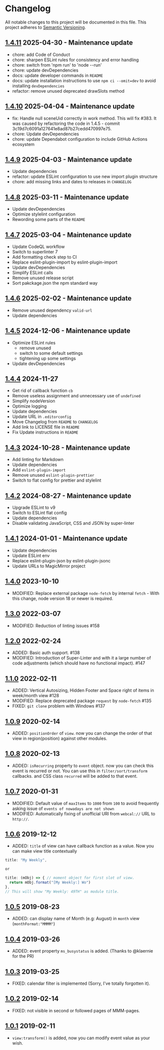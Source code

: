 # Changelog

All notable changes to this project will be documented in this file.
This project adheres to [Semantic Versioning](https://semver.org/).

## [1.4.11](https://github.com/MMM-CalendarExt2/MMM-CalendarExt2/compare/v1.4.10...v1.4.11) 2025-04-30 - Maintenance update

- chore: add Code of Conduct
- chore: sharpen ESLint rules for consistency and error handling
- chore: switch from 'npm run' to 'node --run'
- chore: update devDependencies
- docs: update developer commands in `README`
- docs: update installation instructions to use `npm ci --omit=dev` to avoid installing `devDependencies`
- refactor: remove unused deprecated drawSlots method

## [1.4.10](https://github.com/MMM-CalendarExt2/MMM-CalendarExt2/compare/v1.4.9...v1.4.10) 2025-04-04 - Maintenance update

- fix: Handle null sceneUid correctly in work method. This will fix #383. It was caused by refactoring the code in 1.4.5 - commit 3c19d7c6091a127641e8ad87b27cedd470997e75.
- chore: Update devDependencies
- chore: update Dependabot configuration to include GitHub Actions ecosystem

## [1.4.9](https://github.com/MMM-CalendarExt2/MMM-CalendarExt2/compare/v1.4.8...v1.4.9) 2025-04-03 - Maintenance update

- Update dependencies
- refactor: update ESLint configuration to use new import plugin structure
- chore: add missing links and dates to releases in `CHANGELOG`

## [1.4.8](https://github.com/MMM-CalendarExt2/MMM-CalendarExt2/compare/v1.4.7...v1.4.8) 2025-03-11 - Maintenance update

- Update devDependencies
- Optimize stylelint configuration
- Rewording some parts of the `README`

## [1.4.7](https://github.com/MMM-CalendarExt2/MMM-CalendarExt2/compare/v1.4.6...v1.4.7) 2025-03-04 - Maintenance update

- Update CodeQL workflow
- Switch to superlinter 7
- Add formatting check step to CI
- Replace eslint-plugin-import by eslint-plugin-import
- Update devDependencies
- Simplify ESLint calls
- Remove unused release script
- Sort pakckage.json the npm standard way

## [1.4.6](https://github.com/MMM-CalendarExt2/MMM-CalendarExt2/compare/v1.4.5...v1.4.6) 2025-02-02 - Maintenance update

- Remove unused dependency `valid-url`
- Update dependencies

## [1.4.5](https://github.com/MMM-CalendarExt2/MMM-CalendarExt2/compare/v1.4.4...v1.4.5) 2024-12-06 - Maintenance update

- Optimize ESLint rules
  - remove unused
  - switch to some default settings
  - tightening up some settings
- Update devDependencies

## [1.4.4](https://github.com/MMM-CalendarExt2/MMM-CalendarExt2/compare/v1.4.3...v1.4.4) 2024-11-27

- Get rid of callback function `cb`
- Remove useless assignment and unnecessary use of `undefined`
- Simplify nodeVersion
- Optimize logging
- Update dependencies
- Update URL in `.editorconfig`
- Move Changelog from `README` to `CHANGELOG`
- Add link to LICENSE file in `README`
- Fix Update instructions in `README`

## [1.4.3](https://github.com/MMM-CalendarExt2/MMM-CalendarExt2/compare/v1.4.2...v1.4.3) 2024-10-28 - Maintenance update

- Add linting for Markdown
- Update dependencies
- Add `eslint-plugin-import`
- Remove unused `eslint-plugin-prettier`
- Switch to flat config for prettier and stylelint

## [1.4.2](https://github.com/MMM-CalendarExt2/MMM-CalendarExt2/compare/v1.4.1...v1.4.2) 2024-08-27 - Maintenance update

- Upgrade ESLint to v9
- Switch to ESLint flat config
- Update dependencies
- Disable validating JavaScript, CSS and JSON by super-linter

## [1.4.1](https://github.com/MMM-CalendarExt2/MMM-CalendarExt2/compare/v1.4.0...v1.4.1) 2024-01-01 - Maintenance update

- Update dependencies
- Update ESLint env
- Replace eslint-plugin-json by eslint-plugin-jsonc
- Update URLs to MagicMirror project

## [1.4.0](https://github.com/MMM-CalendarExt2/MMM-CalendarExt2/compare/v1.3.0...v1.4.0) 2023-10-10

- MODIFIED: Replace external package `node-fetch` by internal `fetch` - With this change, node version 18 or newer is required.

## [1.3.0](https://github.com/MMM-CalendarExt2/MMM-CalendarExt2/compare/v1.2.0...v1.3.0) 2022-03-07

- MODIFIED: Reduction of linting issues #158

## [1.2.0](https://github.com/MMM-CalendarExt2/MMM-CalendarExt2/compare/v1.1.0...v1.2.0) 2022-02-24

- ADDED: Basic auth support. #138
- MODIFIED: Introduction of Super-Linter and with it a large number of code adjustments (which should have no functional impact). #147

## [1.1.0](https://github.com/MMM-CalendarExt2/MMM-CalendarExt2/compare/v1.0.9...v1.1.0) 2022-02-11

- ADDED: Vertical Autosizing, Hidden Footer and Space right of items in week/month view #128
- MODIFIED: Replace deprecated package `request` by `node-fetch` #135
- FIXED: `git clone` problem with Windows #137

## [1.0.9](https://github.com/MMM-CalendarExt2/MMM-CalendarExt2/compare/v1.0.8...v1.0.9) 2020-02-14

- ADDED: `positionOrder` of `view`. now you can change the order of that view in region(position) against other modules.

## [1.0.8](https://github.com/MMM-CalendarExt2/MMM-CalendarExt2/compare/v1.0.7...v1.0.8) 2020-02-13

- ADDED: `isRecurring` property to `event` object. now you can check this event is recurred or not. You can use this in `filter/sort/transform` callbacks. and CSS class `recurred` will be added to that event.

## [1.0.7](https://github.com/MMM-CalendarExt2/MMM-CalendarExt2/compare/v1.0.6...v1.0.7) 2020-01-31

- MODIFIED: Default value of `maxItems` to `1000` from `100` to avoid frequently asking issue of `events of nowadays are not shown`
- MODIFIED: Automatically fixing of unofficial URI from `webcal://` URL to `http://`.

## [1.0.6](https://github.com/MMM-CalendarExt2/MMM-CalendarExt2/compare/v1.0.5...v1.0.6) 2019-12-12

- ADDED: `title` of view can have callback function as a value. Now you can make view title contextually

```js
title: "My Weekly",

or

title: (mObj) => { // moment object for first slot of view.
  return mObj.format("[My Weekly:] Wo")
},
// This will show "My Weekly: 49TH" as module title.
```

## [1.0.5](https://github.com/MMM-CalendarExt2/MMM-CalendarExt2/compare/v1.0.4...v1.0.5) 2019-08-23

- ADDED: can display name of Month (e.g: August) in `month` view (`monthFormat:"MMMM"`)

## [1.0.4](https://github.com/MMM-CalendarExt2/MMM-CalendarExt2/compare/v1.0.3...v1.0.4) 2019-03-26

- ADDED: event property `ms_busystatus` is added. (Thanks to @klaernie for the PR)

## [1.0.3](https://github.com/MMM-CalendarExt2/MMM-CalendarExt2/compare/v1.0.2...v1.0.3) 2019-03-25

- FIXED: calendar filter is implemented (Sorry, I've totally forgotten it).

## [1.0.2](https://github.com/MMM-CalendarExt2/MMM-CalendarExt2/compare/v1.0.1...v1.0.2) 2019-02-14

- FIXED: not visible in second or followed pages of MMM-pages.

## [1.0.1](https://github.com/MMM-CalendarExt2/MMM-CalendarExt2/compare/v1.0.0...v1.0.1) 2019-02-11

- `view:transform()` is added, now you can modify event value as your wish.
